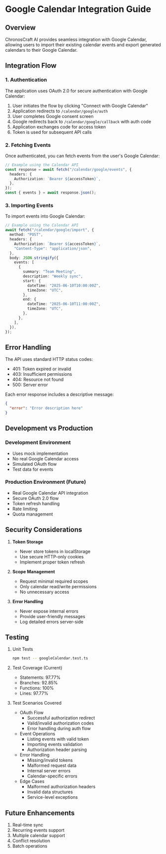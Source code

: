 # Google Calendar Integration Guide

## Overview

ChronosCraft AI provides seamless integration with Google Calendar, allowing users to import their existing calendar events and export generated calendars to their Google Calendar.

## Integration Flow

### 1. Authentication

The application uses OAuth 2.0 for secure authentication with Google Calendar:

1. User initiates the flow by clicking "Connect with Google Calendar"
2. Application redirects to `/calendar/google/auth`
3. User completes Google consent screen
4. Google redirects back to `/calendar/google/callback` with auth code
5. Application exchanges code for access token
6. Token is used for subsequent API calls

### 2. Fetching Events

Once authenticated, you can fetch events from the user's Google Calendar:

```typescript
// Example using the Calendar API
const response = await fetch("/calendar/google/events", {
  headers: {
    Authorization: `Bearer ${accessToken}`,
  },
});
const { events } = await response.json();
```

### 3. Importing Events

To import events into Google Calendar:

```typescript
// Example using the Calendar API
await fetch("/calendar/google/import", {
  method: "POST",
  headers: {
    Authorization: `Bearer ${accessToken}`,
    "Content-Type": "application/json",
  },
  body: JSON.stringify({
    events: [
      {
        summary: "Team Meeting",
        description: "Weekly sync",
        start: {
          dateTime: "2025-06-10T10:00:00Z",
          timeZone: "UTC",
        },
        end: {
          dateTime: "2025-06-10T11:00:00Z",
          timeZone: "UTC",
        },
      },
    ],
  }),
});
```

## Error Handling

The API uses standard HTTP status codes:

- 401: Token expired or invalid
- 403: Insufficient permissions
- 404: Resource not found
- 500: Server error

Each error response includes a descriptive message:

```json
{
  "error": "Error description here"
}
```

## Development vs Production

### Development Environment

- Uses mock implementation
- No real Google Calendar access
- Simulated OAuth flow
- Test data for events

### Production Environment (Future)

- Real Google Calendar API integration
- Secure OAuth 2.0 flow
- Token refresh handling
- Rate limiting
- Quota management

## Security Considerations

1. **Token Storage**

   - Never store tokens in localStorage
   - Use secure HTTP-only cookies
   - Implement proper token refresh

2. **Scope Management**

   - Request minimal required scopes
   - Only calendar read/write permissions
   - No unnecessary access

3. **Error Handling**
   - Never expose internal errors
   - Provide user-friendly messages
   - Log detailed errors server-side

## Testing

1. Unit Tests

   ```bash
   npm test -- googleCalendar.test.ts
   ```

2. Test Coverage (Current)

   - Statements: 97.77%
   - Branches: 92.85%
   - Functions: 100%
   - Lines: 97.77%

3. Test Scenarios Covered
   - OAuth Flow
     - Successful authorization redirect
     - Valid/invalid authorization codes
     - Error handling during auth flow
   - Event Operations
     - Listing events with valid token
     - Importing events validation
     - Authorization header parsing
   - Error Handling
     - Missing/invalid tokens
     - Malformed request data
     - Internal server errors
     - Calendar-specific errors
   - Edge Cases
     - Malformed authorization headers
     - Invalid data structures
     - Service-level exceptions

## Future Enhancements

1. Real-time sync
2. Recurring events support
3. Multiple calendar support
4. Conflict resolution
5. Batch operations
